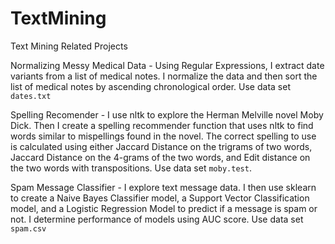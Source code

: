 # TextMining
Text Mining Related Projects

Normalizing Messy Medical Data - Using Regular Expressions, I extract date variants from a list of medical notes. I normalize the data and then sort the list of medical notes by ascending chronological order. Use data set `dates.txt`

Spelling Recomender - I use nltk to explore the Herman Melville novel Moby Dick. Then I create a spelling recommender function that uses nltk to find words similar to mispellings found in the novel. The correct spelling to use is calculated using either Jaccard Distance on the trigrams of two words, Jaccard Distance on the 4-grams of the two words, and Edit distance on the two words with transpositions. Use data set `moby.test`.

Spam Message Classifier - I explore text message data. I then use sklearn to create a Naive Bayes Classifier model, a Support Vector Classification model, and a Logistic Regression Model to predict if a message is spam or not. I determine performance of models using AUC score. Use data set `spam.csv`
